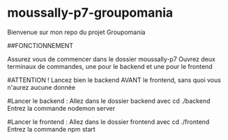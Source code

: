 # moussally-p7-groupomania

Bienvenue sur mon repo du projet Groupomania

##FONCTIONNEMENT

Assurez vous de commencer dans le dossier moussally-p7
Ouvrez deux terminaux de commandes, une pour le backend et une pour le frontend

#ATTENTION ! Lancez bien le backend AVANT le frontend, sans quoi vous n'aurez aucune donnée

#Lancer le backend : 
Allez dans le dossier backend avec cd ./backend
Entrez la commande nodemon server

#Lancer le frontend : 
Allez dans le dossier frontend avec cd ./frontend
Entrez la commande npm start
